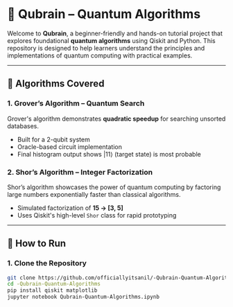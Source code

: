 # 🧠 Qubrain – Quantum Algorithms

Welcome to **Qubrain**, a beginner-friendly and hands-on tutorial project that explores foundational **quantum algorithms** using Qiskit and Python. This repository is designed to help learners understand the principles and implementations of quantum computing with practical examples.

---

## 🧪 Algorithms Covered

### 1. Grover’s Algorithm – Quantum Search
Grover's algorithm demonstrates **quadratic speedup** for searching unsorted databases.
- Built for a 2-qubit system
- Oracle-based circuit implementation
- Final histogram output shows |11⟩ (target state) is most probable

### 2. Shor’s Algorithm – Integer Factorization
Shor’s algorithm showcases the power of quantum computing by factoring large numbers exponentially faster than classical algorithms.
- Simulated factorization of **15 → [3, 5]**
- Uses Qiskit's high-level `Shor` class for rapid prototyping

---

## 🚀 How to Run

### 1. Clone the Repository
```bash
git clone https://github.com/officiallyitsanil/-Qubrain-Quantum-Algorithms.git
cd -Qubrain-Quantum-Algorithms
pip install qiskit matplotlib
jupyter notebook Qubrain-Quantum-Algorithms.ipynb

